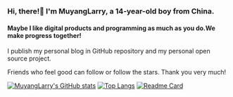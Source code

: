 ### Hi, there!👋 I'm MuyangLarry, a 14-year-old boy from China.

#### Maybe I like digital products and programming as much as you do.We make progress together!

I publish my personal blog in GitHub repository and my personal open source project. 

Friends who feel good can follow or follow the stars. Thank you very much!

[![MuyangLarry's GitHub stats](https://github-readme-stats.vercel.app/api?username=MuyangLarry)](https://github.com/anuraghazra/github-readme-stats)
[![Top Langs](https://github-readme-stats.vercel.app/api/top-langs/?username=MuyangLarry&layout=compact)](https://github.com/anuraghazra/github-readme-stats)
[![Readme Card](https://github-readme-stats.vercel.app/api/pin/?username=MuyangLarry&repo=MuyangLarry.github.io)](https://github.com/anuraghazra/github-readme-stats)
